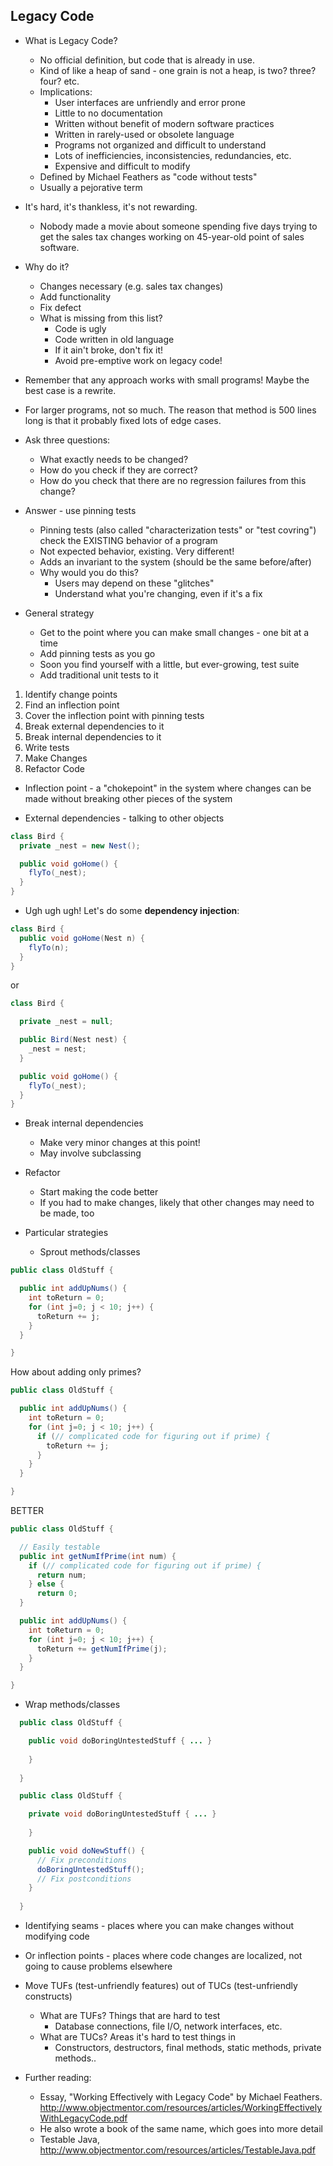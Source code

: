## Legacy Code

* What is Legacy Code?
  * No official definition, but code that is already in use.
  * Kind of like a heap of sand - one grain is not a heap, is two?  three?  four? etc.
  * Implications:
    * User interfaces are unfriendly and error prone
    * Little to no documentation
    * Written without benefit of modern software practices
    * Written in rarely-used or obsolete language
    * Programs not organized and difficult to understand
    * Lots of inefficiencies, inconsistencies, redundancies, etc.
    * Expensive and difficult to modify
  * Defined by Michael Feathers as "code without tests"
  * Usually a pejorative term

* It's hard, it's thankless, it's not rewarding.
  * Nobody made a movie about someone spending five days trying to get the sales tax changes working on 45-year-old point of sales software.

* Why do it?
  * Changes necessary (e.g. sales tax changes) 
  * Add functionality
  * Fix defect
  * What is missing from this list?
    * Code is ugly
    * Code written in old language
    * If it ain't broke, don't fix it!
    * Avoid pre-emptive work on legacy code!

* Remember that any approach works with small programs!  Maybe the best case is a rewrite.

* For larger programs, not so much.  The reason that method is 500 lines long is that it probably fixed lots of edge cases.

* Ask three questions:
  * What exactly needs to be changed?
  * How do you check if they are correct?
  * How do you check that there are no regression failures from this change?

* Answer - use pinning tests
  * Pinning tests (also called "characterization tests" or "test covring") check the EXISTING behavior of a program
  * Not expected behavior, existing.  Very different!
  * Adds an invariant to the system (should be the same before/after)
  * Why would you do this?
    * Users may depend on these "glitches"
    * Understand what you're changing, even if it's a fix

* General strategy
  * Get to the point where you can make small changes - one bit at a time
  * Add pinning tests as you go
  * Soon you find yourself with a little, but ever-growing, test suite
  * Add traditional unit tests to it

1. Identify change points
2. Find an inflection point
3. Cover the inflection point with pinning tests
  1. Break external dependencies to it
  2. Break internal dependencies to it
  3. Write tests
4. Make Changes
5. Refactor Code

* Inflection point - a "chokepoint" in the system where changes can be made without breaking other pieces of the system

* External dependencies - talking to other objects

```java
class Bird {
  private _nest = new Nest();

  public void goHome() {
    flyTo(_nest);
  }
}
```

* Ugh ugh ugh!  Let's do some __dependency injection__:

```java
class Bird {
  public void goHome(Nest n) {
    flyTo(n);
  }
}
```

or

```java
class Bird {

  private _nest = null;

  public Bird(Nest nest) {
    _nest = nest;
  }

  public void goHome() {
    flyTo(_nest);
  }
}
```

* Break internal dependencies
  * Make very minor changes at this point!
  * May involve subclassing

* Refactor
  * Start making the code better
  * If you had to make changes, likely that other changes may need to be made, too


* Particular strategies
  * Sprout methods/classes

```java
public class OldStuff {

  public int addUpNums() {
    int toReturn = 0;
    for (int j=0; j < 10; j++) {
      toReturn += j;
    }
  }

}
```

How about adding only primes?

```java
public class OldStuff {

  public int addUpNums() {
    int toReturn = 0;
    for (int j=0; j < 10; j++) {
      if (// complicated code for figuring out if prime) {
        toReturn += j;
      }
    }
  }

}
```

BETTER

```java
public class OldStuff {

  // Easily testable
  public int getNumIfPrime(int num) {
    if (// complicated code for figuring out if prime) {
      return num;
    } else {
      return 0;
  }

  public int addUpNums() {
    int toReturn = 0;
    for (int j=0; j < 10; j++) {
      toReturn += getNumIfPrime(j);
    }
  }

}
```



  * Wrap methods/classes

```java
  public class OldStuff {

    public void doBoringUntestedStuff { ... }
    
    }
 
  }
```

```java
  public class OldStuff {

    private void doBoringUntestedStuff { ... }
    
    }

    public void doNewStuff() {
      // Fix preconditions
      doBoringUntestedStuff();
      // Fix postconditions
    }
 
  }
```


  * Identifying seams - places where you can make changes without modifying code
  * Or inflection points - places where code changes are localized, not going to cause problems elsewhere
  * Move TUFs (test-unfriendly features) out of TUCs (test-unfriendly constructs)
    * What are TUFs? Things that are hard to test
      * Database connections, file I/O, network interfaces, etc.
    * What are TUCs?  Areas it's hard to test things in
      * Constructors, destructors, final methods, static methods, private methods..

* Further reading: 
  * Essay, "Working Effectively with Legacy Code" by Michael Feathers. http://www.objectmentor.com/resources/articles/WorkingEffectivelyWithLegacyCode.pdf
  * He also wrote a book of the same name, which goes into more detail
  * Testable Java, http://www.objectmentor.com/resources/articles/TestableJava.pdf
